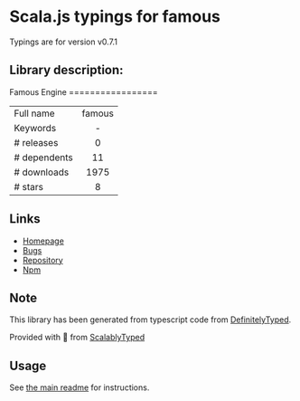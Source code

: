 
# Scala.js typings for famous

Typings are for version v0.7.1

## Library description:
Famous Engine =================

|                    |                 |
| ------------------ | :-------------: |
| Full name          | famous |
| Keywords           | - |
| # releases         | 0 |
| # dependents       | 11 |
| # downloads        | 1975 |
| # stars            | 8 |

## Links
- [Homepage](https://github.com/Famous/engine#readme)
- [Bugs](https://github.com/Famous/engine/issues)
- [Repository](https://github.com/Famous/engine)
- [Npm](https://www.npmjs.com/package/famous)
    


## Note
This library has been generated from typescript code from [DefinitelyTyped](https://definitelytyped.org).

Provided with :purple_heart: from [ScalablyTyped](https://github.com/oyvindberg/ScalablyTyped)

## Usage
See [the main readme](../../readme.md) for instructions.


